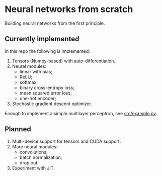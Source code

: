 # Neural networks from scratch

Building neural networks from the first principle.

## Currently implemented

In this repo the following is implemented:

1. Tensors (Numpy-based) with auto-differentiation.
2. Neural modules:
   - linear with bias;
   - ReLU;
   - softmax;
   - binary cross-entropy loss;
   - mean squared error loss;
   - one-hot encoder;
3. Stochastic gradient descent optimizer.

Enough to implement a simple multilayer perceptron, see [src/example.py](src/example.py).

## Planned

1. Multi-device support for tensors and CUDA support.
2. More neural modules:
   - convolutions;
   - batch normalization;
   - drop out.
3. Experiment with JIT.
